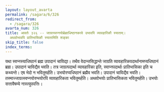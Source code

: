 ```yaml
---
layout: layout_avarta
permalink: /sagara/6/326
redirect_from:
  - /sagara/326
avarta_num: 326
title: आवर्तः ३२६ -- जाग्रत्स्वप्नयोर्ब्रह्माधिष्ठानकत्वे उभावपि व्यावहारिकौ स्याताम्।
  अथवोभावपि प्रातिभासिकौ स्यातामिति शङ्का
skip_title: false
index_terms: 
---
```


यथा स्वप्नस्याधिष्ठानं ब्रह्म उपादानं चाविद्या। तथैव वेदान्तसिद्धान्ते
जाग्रति व्यावहारिकपदार्थानामप्यधिष्ठानं ब्रह्म। उपादानं चाविद्यैव भवति।
तत्र जाग्रत्पदार्था व्यावहारिका इति, स्वाप्नपदार्थाः प्रातिभासिका इति
च कथ्यन्ते। एष भेदो न भवितुमर्हति। उभयोरप्यधिष्ठानं ब्रह्मैव भवति।
उपादानं चाविद्यैव भवति। तस्माज्जाग्रत्स्वप्नयोरुभयोरपि व्यावहारिकता
भवितुमर्हति। अथवोभयोः प्रातिभासिकता भवितुमर्हति। उभयोः सत्तावैषम्ये नास्त्युपपत्तिः।
